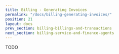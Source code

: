 ```yaml
---
title: Billing - Generating Invoices
permalink: "/docs/billing-generating-invoices/"
position: 21
layout: docs
prev_section: billing-billings-and-transactions
next_section: billing-service-and-finance-agents
---
```


TODO

